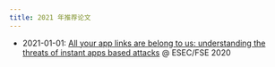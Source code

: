 ```yaml
---
title: 2021 年推荐论文
---
```

- 2021-01-01: [All your app links are belong to us: understanding the threats of instant apps based attacks](./0101.md) @ ESEC/FSE 2020
